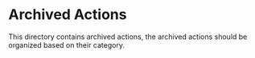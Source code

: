 # Archived Actions

This directory contains archived actions, the archived actions should be organized based on their category.
